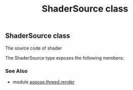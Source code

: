 ﻿---
title: ShaderSource class
second_title: Aspose.3D for Python via .NET API References
description: 
type: docs
weight: 330
url: /python-net/aspose.threed.render/shadersource/
is_root: false
---

## ShaderSource class

The source code of shader



The ShaderSource type exposes the following members:

### See Also

* module [aspose.threed.render](../)
